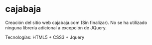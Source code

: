 cajabaja
========

Creación del sitio web cajabaja.com (Sin finalizar).
No se ha utilizado ninguna librería adicional a excepción de JQuery.

Tecnologías: HTML5 + CSS3 + Jquery
